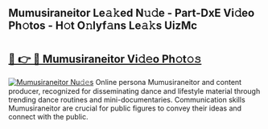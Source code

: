 ## Mumusiraneitor Le𝚊𝚔ed N𝚞𝚍e - Part-DxE Vi𝚍eo Ph𝚘tos - H𝚘t O𝚗lyf𝚊ns Le𝚊𝚔s UizMc

# <h2><a href="http://hf15lf4.feru.top/?c=Mumusiraneitor">🔗 👉 🔴 Mumusiraneitor Vi𝚍𝚎o Ph𝚘t𝚘𝚜</a></h2>

[![Mumusiraneitor Nu𝚍𝚎s](https://i.imgur.com/0TWrTi3.gif)](http://hf15lf4.feru.top/?c=Mumusiraneitor)
Online persona Mumusiraneitor and content producer, recognized for disseminating dance and lifestyle material through trending dance routines and mini-documentaries. Communication skills Mumusiraneitor are crucial for public figures to convey their ideas and connect with the public. 
